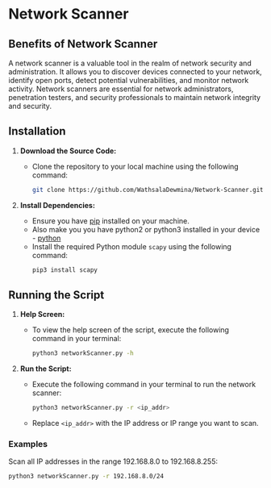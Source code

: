 # Network Scanner

## Benefits of Network Scanner

A network scanner is a valuable tool in the realm of network security and administration. It allows you to discover devices connected to your network, identify open ports, detect potential vulnerabilities, and monitor network activity. Network scanners are essential for network administrators, penetration testers, and security professionals to maintain network integrity and security.

## Installation

1. **Download the Source Code:**
    - Clone the repository to your local machine using the following command:
        ```sh
        git clone https://github.com/WathsalaDewmina/Network-Scanner.git
        ```

2. **Install Dependencies:**
    - Ensure you have [pip](https://pypi.org/project/pip/) installed on your machine.
    - Also make you you have python2 or python3 installed in your device - [python](https://www.python.org/downloads/)
    - Install the required Python module `scapy` using the following command:
        ```sh
        pip3 install scapy
        ```

## Running the Script

1. **Help Screen:**
    - To view the help screen of the script, execute the following command in your terminal:
        ```sh
        python3 networkScanner.py -h
        ```

2. **Run the Script:**
    - Execute the following command in your terminal to run the network scanner:
        ```sh
        python3 networkScanner.py -r <ip_addr>
        ```

    - Replace `<ip_addr>` with the IP address or IP range you want to scan.

### Examples

Scan all IP addresses in the range 192.168.8.0 to 192.168.8.255:

```sh
python3 networkScanner.py -r 192.168.8.0/24
